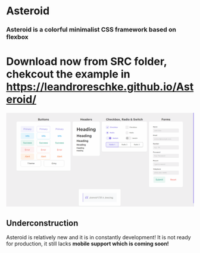 # Asteroid
### Asteroid is a colorful minimalist CSS framework based on flexbox

# Download now from SRC folder, chekcout the example in https://leandroreschke.github.io/Asteroid/

![Asteroid Showcase](/images/Animação.gif)

## Underconstruction

Asteroid is relatively new and it is in constantly development! It is not ready for production, it still lacks __mobile support which is coming soon!__
